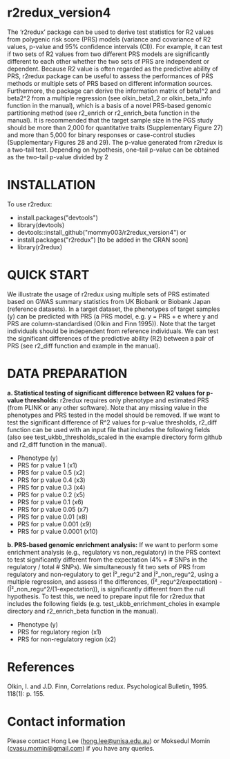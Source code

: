# r2redux_version4

The ‘r2redux’ package can be used to derive test statistics for R2 values from polygenic risk score (PRS) models (variance and covariance of R2 values, p-value and 95% confidence intervals (CI)). For example, it can test if two sets of R2 values from two different PRS models are significantly different to each other whether the two sets of PRS are independent or dependent. Because R2 value is often regarded as the predictive ability of PRS, r2redux package can be useful to assess the performances of PRS methods or multiple sets of PRS based on different information sources. Furthermore, the package can derive the information matrix of beta1^2 and beta2^2 from a multiple regression (see olkin_beta1_2 or olkin_beta_info function in the manual), which is a basis of a novel PRS-based genomic partitioning method (see r2_enrich or r2_enrich_beta function in the manual). It is recommended that the target sample size in the PGS study should be more than 2,000 for quantitative traits (Supplementary Figure 27) and more than 5,000 for binary responses or case-control studies (Supplementary Figures 28 and 29). The p-value generated from r2redux is a two-tail test. Depending on hypothesis, one-tail p-value can be obtained as the two-tail p-value divided by 2

# INSTALLATION
To use r2redux:
- install.packages("devtools")
- library(devtools)
- devtools::install_github("mommy003/r2redux_version4") or
- install.packages("r2redux")  [to be added in the CRAN soon]
- library(r2redux)

# QUICK START
We illustrate the usage of r2redux using multiple sets of PRS estimated based on GWAS summary statistics from UK Biobank or Biobank Japan (reference datasets). In a target dataset, the phenotypes of target samples (y) can be predicted with PRS (a PRS model, e.g. y = PRS + e where y and PRS are column-standardised (Olkin and Finn 1995)). Note that the target individuals should be independent from reference individuals. We can test the significant differences of the predictive ability (R2) between a pair of PRS (see r2_diff function and example in the manual). 

# DATA PREPARATION
**a.	Statistical testing of significant difference between R2 values for p-value thresholds:** 
r2redux requires only phenotype and estimated PRS (from PLINK or any other software). Note that any missing value in the phenotypes and PRS tested in the model should be removed. If we want to test the significant difference of R^2 values for p-value thresholds, r2_diff function can be used with an input file that includes the following fields (also see test_ukbb_thresholds_scaled in the example directory form github and r2_diff function in the manual).


- Phenotype (y)
- PRS for p value 1 (x1)
- PRS for p value 0.5 (x2)
- PRS for p value 0.4 (x3)
- PRS for p value 0.3 (x4)
- PRS for p value 0.2 (x5)
- PRS for p value 0.1 (x6)
- PRS for p value 0.05 (x7)
- PRS for p value 0.01 (x8)
- PRS for p value 0.001 (x9)
- PRS for p value 0.0001 (x10)
 
**b. PRS-based genomic enrichment analysis:**
If we want to perform some enrichment analysis (e.g., regulatory vs non_regulatory) in the PRS context to test significantly different from the expectation (4% = # SNPs in the regulatory / total # SNPs). We simultaneously fit two sets of PRS from regulatory and non-regulatory to get Î²_regu^2 and Î²_non_regu^2, using a multiple regression, and assess if the differences, (Î²_regu^2/expectation) - (Î²_non_regu^2/(1-expectation)), is significantly different from the null hypothesis. To test this, we need to prepare input file for r2redux that includes the following fields (e.g. test_ukbb_enrichment_choles in example directory and r2_enrich_beta function in the manual).
- Phenotype (y)
- PRS for regulatory region (x1)
- PRS for non-regulatory region (x2)      

# References
Olkin, I. and J.D. Finn, Correlations redux. Psychological Bulletin, 1995. 118(1): p. 155.

# Contact information
Please contact Hong Lee (hong.lee@unisa.edu.au) or Moksedul Momin (cvasu.momin@gmail.com) if you have any queries.
